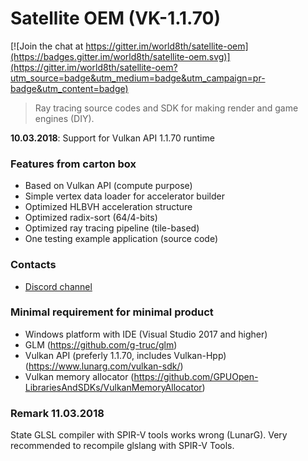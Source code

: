 # Satellite OEM (VK-1.1.70)

[![Join the chat at https://gitter.im/world8th/satellite-oem](https://badges.gitter.im/world8th/satellite-oem.svg)](https://gitter.im/world8th/satellite-oem?utm_source=badge&utm_medium=badge&utm_campaign=pr-badge&utm_content=badge)

> Ray tracing source codes and SDK for making render and game engines (DIY). 

**10.03.2018**: Support for Vulkan API 1.1.70 runtime 

### Features from carton box

* Based on Vulkan API (compute purpose)
* Simple vertex data loader for accelerator builder
* Optimized HLBVH acceleration structure 
* Optimized radix-sort (64/4-bits)
* Optimized ray tracing pipeline (tile-based)
* One testing example application (source code)

### Contacts 

* [Discord channel](https://discordapp.com/invite/HFfADHH)

### Minimal requirement for minimal product

* Windows platform with IDE (Visual Studio 2017 and higher)
* GLM (https://github.com/g-truc/glm)
* Vulkan API (preferly 1.1.70, includes Vulkan-Hpp) (https://www.lunarg.com/vulkan-sdk/)
* Vulkan memory allocator (https://github.com/GPUOpen-LibrariesAndSDKs/VulkanMemoryAllocator)

### Remark 11.03.2018

State GLSL compiler with SPIR-V tools works wrong (LunarG). Very recommended to recompile glslang with SPIR-V Tools. 
